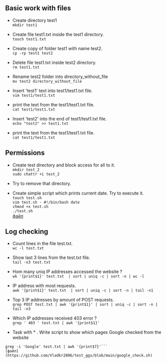 ## Basic work with files

- Create directory test1  
```mkdir test1```

- Create file test1.txt inside the test1 directory.  
```touch test1.txt```

-   Create copy of folder test1 with name test2.  
```cp -rp test1 test2```

-    Delete file test1.txt inside test2 directory.  
```rm test1.txt```

-    Rename test2 folder into directory_without_file  
```mv test2 directory_without_file```

-    Insert 'test1' text into test1/test1.txt file.  
```vim test1/test1.txt```

-    print the text from the test1/test1.txt file.  
```cat test1/test1.txt```

-    Insert 'test2' into the end of test1/test1.txt file.  
```echo "test2" >> test1.txt```

-    print the text from the test1/test1.txt file.  
```cat test1/test1.txt```


## Permissions

-   Create test directory and block access for all to it.  
```mkdir test_2```  
```sudo chattr +i test_2```

-   Try to remove that directory.  


-   Create simple script which prints current date. Try to execute it.  
```touch test.sh```  
```vim test.sh - #!/bin/bash date```  
```chmod +x test.sh```  
```./test.sh```  
[файл](https://github.com/Vladkr2806/test_ggs/blob/main/test.sh)

## Log checking

-  Count lines in the file test.txt.  
```wc -l test.txt```

- Show last 3 lines from the test.txt file.  
```tail -n3 test.txt```

-  Hom many uniq IP addresses accessed the website ?  
```wk '{print$1}' test.txt  | sort | uniq -c | sort -n | wc -l```

-  IP address with most requests.  
```awk '{print$1}' test.txt  | sort | uniq -c | sort -n | tail -n1 ```

-  Top 3 IP addresses by amount of POST requests.  
```grep POST test.txt | awk '{print$1}' | sort | uniq -c | sort -n | tail -n3```

-  Which IP addresses received 403 error ?  
```grep ' 403 ' test.txt | awk '{print$1}'```

- Task with * . Write script to show which pages Google checked from the website  
```#!/bin/bash  
grep -i 'Google' test.txt | awk '{print$7}'```  
[файл](https://github.com/Vladkr2806/test_ggs/blob/main/google_check.sh)  

